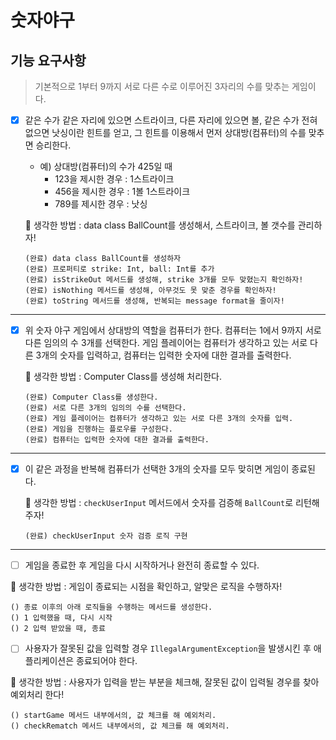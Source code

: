 # 숫자야구
## 기능 요구사항
> 기본적으로 1부터 9까지 서로 다른 수로 이루어진 3자리의 수를 맞추는 게임이다.
- [x]  같은 수가 같은 자리에 있으면 스트라이크, 다른 자리에 있으면 볼, 같은 수가 전혀 없으면 낫싱이란 힌트를 얻고, 그 힌트를 이용해서 먼저 상대방(컴퓨터)의 수를 맞추면 승리한다.
    - 예) 상대방(컴퓨터)의 수가 425일 때
        - 123을 제시한 경우 : 1스트라이크
        - 456을 제시한 경우 : 1볼 1스트라이크
        - 789를 제시한 경우 : 낫싱

   🧐 생각한 방법 : data class BallCount를 생성해서, 스트라이크, 볼 갯수를 관리하자!
     
      ```
      (완료) data class BallCount를 생성하자 
      (완료) 프로퍼티로 strike: Int, ball: Int를 추가
      (완료) isStrikeOut 메서드를 생성해, strike 3개를 모두 맞혔는지 확인하자!
      (완료) isNothing 메서드를 생성해, 아무것도 못 맞춘 경우를 확인하자!
      (완료) toString 메서드를 생성해, 반복되는 message format을 줄이자!
     ```

<hr />

- [x] 위 숫자 야구 게임에서 상대방의 역할을 컴퓨터가 한다. 컴퓨터는 1에서 9까지 서로 다른 임의의 수 3개를 선택한다. 게임 플레이어는 컴퓨터가 생각하고 있는 서로 다른 3개의 숫자를 입력하고, 컴퓨터는 입력한 숫자에 대한 결과를 출력한다.

  🧐 생각한 방법 : Computer Class를 생성해 처리한다.
     ```  
     (완료) Computer Class를 생성한다.
     (완료) 서로 다른 3개의 임의의 수를 선택한다.
     (완료) 게임 플레이어는 컴퓨터가 생각하고 있는 서로 다른 3개의 숫자를 입력.
     (완료) 게임을 진행하는 플로우를 구성한다.
     (완료) 컴퓨터는 입력한 숫자에 대한 결과를 출력한다.
     ```

<hr />

- [x] 이 같은 과정을 반복해 컴퓨터가 선택한 3개의 숫자를 모두 맞히면 게임이 종료된다.

  🧐 생각한 방법 : `checkUserInput` 메서드에서 숫자를 검증해 `BallCount`로 리턴해주자!
   ```
   (완료) checkUserInput 숫자 검증 로직 구현
   ```

<hr />

- [ ]  게임을 종료한 후 게임을 다시 시작하거나 완전히 종료할 수 있다.

  🧐 생각한 방법 : 게임이 종료되는 시점을 확인하고, 알맞은 로직을 수행하자!
  ```
  () 종료 이후의 아래 로직들을 수행하는 메서드를 생성한다.
  () 1 입력했을 때, 다시 시작
  () 2 입력 받았을 때, 종료
  ```
- [ ]  사용자가 잘못된 값을 입력할 경우 `IllegalArgumentException`을 발생시킨 후 애플리케이션은 종료되어야 한다.

  🧐 생각한 방법 : 사용자가 입력을 받는 부분을 체크해, 잘못된 값이 입력될 경우를 찾아 예외처리 한다!
  ```
  () startGame 메서드 내부에서의, 값 체크를 해 예외처리.
  () checkRematch 메서드 내부에서의, 값 체크를 해 예외처리.
  ```
